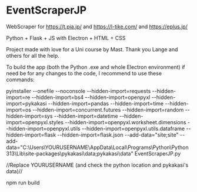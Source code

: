 # EventScraperJP
WebScraper for https://t.pia.jp/ and https://l-tike.com/ and https://eplus.jp/


Python + Flask + JS with Electron + HTML + CSS

Project made with love for a Uni course by Mast.
Thank you Lange and others for all the help.


To build the app (both the Python .exe and whole Electron environment) if need be for any changes to the code, I recommend to use these commands:

pyinstaller --onefile --noconsole --hidden-import=requests --hidden-import=re --hidden-import=bs4 --hidden-import=openpyxl --hidden-import=pykakasi --hidden-import=pandas --hidden-import=time --hidden-import=os --hidden-import=concurrent.futures --hidden-import=random --hidden-import=sys --hidden-import=datetime --hidden-import=openpyxl.styles --hidden-import=openpyxl.worksheet.dimensions --hidden-import=openpyxl.utils --hidden-import=openpyxl.utils.dataframe --hidden-import=flask --hidden-import=flask.json --add-data="site;site" --add-data="C:\Users\YOURUSERNAME\AppData\Local\Programs\Python\Python313\Lib\site-packages\pykakasi\data;pykakasi\data" EventScraperJP.py

//Replace YOURUSERNAME (and check the python location and pykakasi's data)//

npm run build